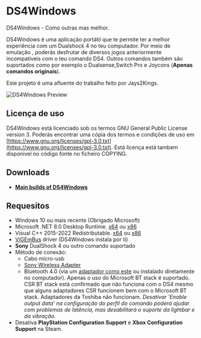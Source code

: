 # DS4Windows

DS4Windows - Como outras mas melhor.

DS4Windows é uma aplicação portátil que te permite ter a melhor experiência
com um Dualshock 4 no teu computador. Por meio de emulação , poderás desfrutar
de diversos jogos anteriormente incompativeis com o teu comando DS4. Outros comandos
também são suportados como por exemplo o Dualsense,Switch Pro e Joycons
(**Apenas comandos originais**).

Este projeto é uma afluente do trabalho feito por Jays2Kings.

![DS4Windows Preview](https://raw.githubusercontent.com/Ryochan7/DS4Windows/jay/ds4winwpf_screen_20200412.png)

## Licença de uso

DS4Windows está licenciado sob os termos GNU General Public License version 3.
Poderás encontrar uma cópia dos termos e condições de uso em
[https://www.gnu.org/licenses/gpl-3.0.txt](https://www.gnu.org/licenses/gpl-3.0.txt). Está licença
está tambem disponivel no código fonte no ficheiro COPYING.

## Downloads

- **[Main builds of DS4Windows](https://github.com/Ryochan7/DS4Windows/releases)**

## Requesitos

- Windows 10 ou mais recente (Obrigado Microsoft)
- Microsoft .NET 8.0 Desktop Runtime. [x64](https://dotnet.microsoft.com/en-us/download/dotnet/thank-you/runtime-desktop-8.0.0-windows-x64-installer) ou [x86](https://dotnet.microsoft.com/en-us/download/dotnet/thank-you/runtime-desktop-8.0.0-windows-x86-installer)
- Visual C++ 2015-2022 Redistributable. [x64](https://aka.ms/vs/17/release/vc_redist.x64.exe) ou [x86](https://aka.ms/vs/17/release/vc_redist.x86.exe)
- [ViGEmBus](https://vigem.org/) driver (DS4Windows instala por ti)
- **Sony** DualShock 4 ou outro comando suportado
- Método de conexão:
  - Cabo micro-usb
  - [Sony Wireless Adapter](https://www.amazon.com/gp/product/B01KYVLKG2)
  - Bluetooth 4.0 (via um
  [adaptador como este](https://www.newegg.com/Product/Product.aspx?Item=N82E16833166126)
  ou instalado diretamente no computador). Apenas o uso do Microsoft BT stack é suportado. CSR BT stack está confirmado que não funciona com o DS4 mesmo que alguns adaptadores CSR funcionem bem com o Microsoft BT stack. Adaptadores da Toshiba não funcionam.
  *Desativar 'Enable output data' na configuração do perfil do comando poderá ajudar com problemas de latência, mas desabilitará o suporte da lightbar e da vibração.*
- Desativa **PlayStation Configuration Support** e
**Xbox Configuration Support** na Steam.
